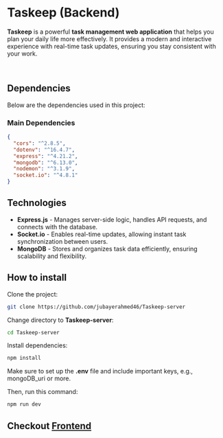 # Taskeep (Backend)

**Taskeep** is a powerful **task management web application** that helps you plan your daily life more effectively. It provides a modern and interactive experience with real-time task updates, ensuring you stay consistent with your work.

</br>

## Dependencies

Below are the dependencies used in this project:

### Main Dependencies

```json
{
  "cors": "^2.8.5",
  "dotenv": "^16.4.7",
  "express": "^4.21.2",
  "mongodb": "^6.13.0",
  "nodemon": "^3.1.9",
  "socket.io": "^4.8.1"
}
```

## Technologies

- **Express.js** - Manages server-side logic, handles API requests, and connects with the database.
- **Socket.io** - Enables real-time updates, allowing instant task synchronization between users.
- **MongoDB** - Stores and organizes task data efficiently, ensuring scalability and flexibility.

## How to install

Clone the project:

```bash
git clone https://github.com/jubayerahmed46/Taskeep-server
```

Change directory to **Taskeep-server**:

```bash
cd Taskeep-server
```

Install dependencies:

```bash
npm install
```

Make sure to set up the **.env** file and include important keys, e.g., mongoDB_uri or more.

Then, run this command:

```bash
npm run dev
```

## Checkout [Frontend](https://github.com/jubayerahmed46/Taskeep-client)
